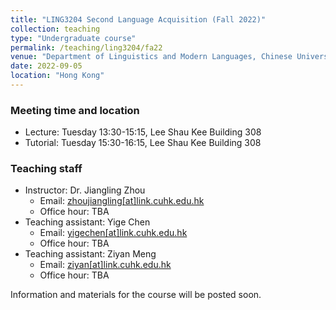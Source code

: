```yaml
---
title: "LING3204 Second Language Acquisition (Fall 2022)"
collection: teaching
type: "Undergraduate course"
permalink: /teaching/ling3204/fa22
venue: "Department of Linguistics and Modern Languages, Chinese University of Hong Kong"
date: 2022-09-05
location: "Hong Kong"
---
```


### Meeting time and location
* Lecture: Tuesday 13:30-15:15, Lee Shau Kee Building 308
* Tutorial: Tuesday 15:30-16:15, Lee Shau Kee Building 308

### Teaching staff 
* Instructor: Dr. Jiangling Zhou
  * Email: [zhoujiangling\[at\]link.cuhk.edu.hk](mailto:zhoujiangling@link.cuhk.edu.hk) 
  * Office hour: TBA 
* Teaching assistant: Yige Chen
  * Email: [yigechen\[at\]link.cuhk.edu.hk](mailto:yigechen@link.cuhk.edu.hk) 
  * Office hour: TBA 
* Teaching assistant: Ziyan Meng
  * Email: [ziyan\[at\]link.cuhk.edu.hk](mailto:ziyan@link.cuhk.edu.hk) 
  * Office hour: TBA 

Information and materials for the course will be posted soon. 

<!--
### Meeting time and location
Time: Tue 13:30-15:15 \
Location: LSK 308

### Instructor: Dr. Jiangling Zhou
Email: [zhoujiangling\[at\]link.cuhk.edu.hk](mailto:zhoujiangling@link.cuhk.edu.hk) \
Office hour: TBA 

### TA: Yige Chen
Email: [yigechen.cuhk\[at\]outlook.com](mailto:yigechen.cuhk@outlook.com) \
Office hour: TBA 
-->

<!--
Heading 1
======

Heading 2
======

Heading 3
======
-->

